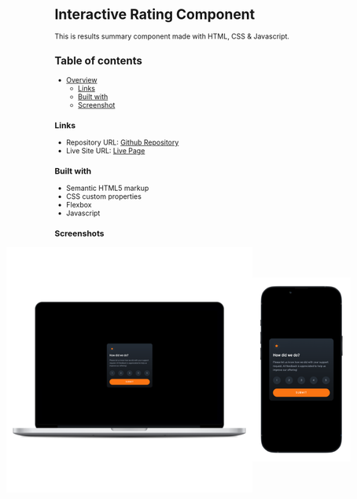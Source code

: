 # Interactive Rating Component

This is results summary component made with HTML, CSS & Javascript.

## Table of contents

- [Overview](#overview)
  - [Links](#links)
  - [Built with](#built-with)
  - [Screenshot](#screenshot)

### Links

- Repository URL: [Github Repository](https://github.com/waldvoid/Front-end-Demos/tree/main/Interactive%20Rating%20Component)
- Live Site URL: [Live Page](https://ratingcomponent-merte.netlify.app)

### Built with

- Semantic HTML5 markup
- CSS custom properties
- Flexbox
- Javascript

### Screenshots
<div style="display: flex; flex-wrap: nowrap; width: 100%; justify-content: center; align-items: center">
<img src="design/desktop.png" style="max-width: 500px; height: 100%;">
<img src="design/mobile.png" style="max-width: 200px; height: 100%;" >
</div>
